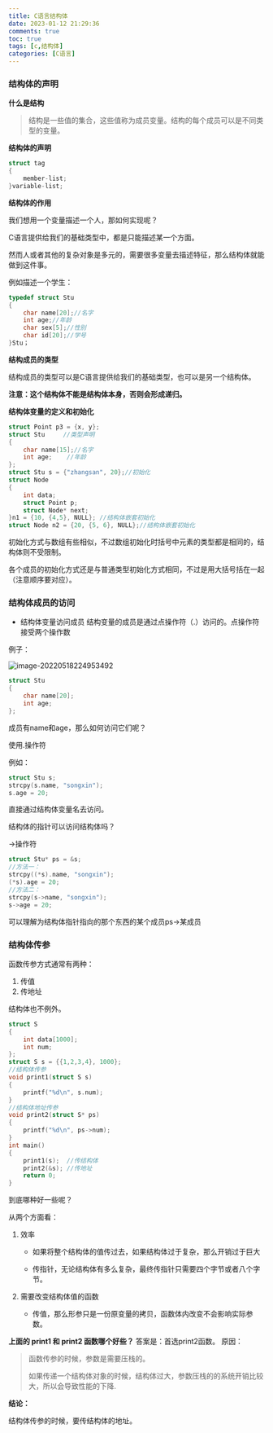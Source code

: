 ```yaml
---
title: C语言结构体
date: 2023-01-12 21:29:36
comments: true
toc: true
tags: [c,结构体]
categories: [C语言]
---
```


### 结构体的声明

**什么是结构**

> 结构是一些值的集合，这些值称为成员变量。结构的每个成员可以是不同类型的变量。

**结构体的声明**

```c
struct tag
{
	member-list;
}variable-list;
```

**结构体的作用**

我们想用一个变量描述一个人，那如何实现呢？

C语言提供给我们的基础类型中，都是只能描述某一个方面。

然而人或者其他的复杂对象是多元的，需要很多变量去描述特征，那么结构体就能做到这件事。

<!-- more -->

例如描述一个学生：

```c
typedef struct Stu
{
	char name[20];//名字
	int age;//年龄
	char sex[5];//性别
	char id[20];//学号
}Stu；
```

**结构成员的类型**

结构成员的类型可以是C语言提供给我们的基础类型，也可以是另一个结构体。

**注意：这个结构体不能是结构体本身，否则会形成递归。**



**结构体变量的定义和初始化**

```c
struct Point p3 = {x, y};
struct Stu     //类型声明
{
	char name[15];//名字
	int age;    //年龄
};
struct Stu s = {"zhangsan", 20};//初始化
struct Node
{
	int data;
	struct Point p;
	struct Node* next;
}n1 = {10, {4,5}, NULL}; //结构体嵌套初始化
struct Node n2 = {20, {5, 6}, NULL};//结构体嵌套初始化
```

初始化方式与数组有些相似，不过数组初始化时括号中元素的类型都是相同的，结构体则不受限制。

各个成员的初始化方式还是与普通类型初始化方式相同，不过是用大括号括在一起（注意顺序要对应）。



### 结构体成员的访问

* 结构体变量访问成员
  结构变量的成员是通过点操作符（.）访问的。点操作符接受两个操作数

例子：

![image-20220518224953492](https://cdn.jsdelivr.net/gh/sxfinn/CDN/img/202212021606691.png)

```c
struct Stu
{
	char name[20];
	int age;
};
```

成员有name和age，那么如何访问它们呢？

使用.操作符

例如：

```c
struct Stu s;
strcpy(s.name, "songxin");
s.age = 20;
```

直接通过结构体变量名去访问。



结构体的指针可以访问结构体吗？

->操作符

```c
struct Stu* ps = &s;
//方法一：
strcpy((*s).name, "songxin");
(*s).age = 20;
//方法二：
strcpy(s->name, "songxin");
s->age = 20;
```

可以理解为结构体指针指向的那个东西的某个成员ps->某成员



### 结构体传参

函数传参方式通常有两种：

1. 传值
2. 传地址

结构体也不例外。

```c
struct S
{
	int data[1000];
	int num;
};
struct S s = {{1,2,3,4}, 1000};
//结构体传参
void print1(struct S s)
{
	printf("%d\n", s.num);
}
//结构体地址传参
void print2(struct S* ps)
{
	printf("%d\n", ps->num);
}
int main()
{
	print1(s);  //传结构体
	print2(&s); //传地址
	return 0;
}
```

到底哪种好一些呢？

从两个方面看：

1. 效率

   * 如果将整个结构体的值传过去，如果结构体过于复杂，那么开销过于巨大

   * 传指针，无论结构体有多么复杂，最终传指针只需要四个字节或者八个字节。

     

2. 需要改变结构体值的函数

   * 传值，那么形参只是一份原变量的拷贝，函数体内改变不会影响实际参数。

     

**上面的 print1 和 print2 函数哪个好些？**
答案是：首选print2函数。
原因：

> 函数传参的时候，参数是需要压栈的。
>
> 如果传递一个结构体对象的时候，结构体过大，参数压栈的的系统开销比较大，所以会导致性能的下降.

**结论：**

结构体传参的时候，要传结构体的地址。

